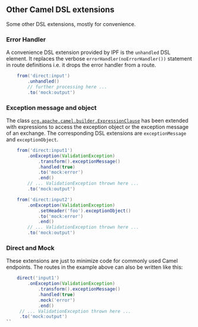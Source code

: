 ## Other Camel DSL extensions

Some other DSL extensions, mostly for convenience.

### Error Handler

A convenience DSL extension provided by IPF is the `unhandled` DSL element. It replaces the verbose
`errorHandler(noErrorHandler())` statement in route definitions i.e. it drops the error handler from a route.

```groovy
    from('direct:input')
        .unhandled()
        // further processing here ...
        .to('mock:output')
```

### Exception message and object

The class [`org.apache.camel.builder.ExpressionClause`](https://camel.apache.org/maven/current/camel-core/apidocs/org/apache/camel/builder/ExpressionClause.html)
has been extended with expressions to access the exception object
or the exception message of an exchange. The corresponding DSL extensions are `exceptionMessage` and `exceptionObject`.

```groovy
    from('direct:input1')
        .onException(ValidationException)
            .transform().exceptionMessage()
            .handled(true)
            .to('mock:error')
            .end()
        // ... ValidationException thrown here ...
        .to('mock:output')

    from('direct:input2')
        .onException(ValidationException)
            .setHeader('foo').exceptionObject()
            .to('mock:error')
            .end()
        // ... ValidationException thrown here ...
        .to('mock:output')

```

### Direct and Mock

These extensions are just to minimize code for commonly used Camel endpoints. The routes in the example above can also
 be written like this:

```groovy
    direct('input1')
        .onException(ValidationException)
            .transform().exceptionMessage()
            .handled(true)
            .mock('error')
            .end()
     // ... ValidationException thrown here ...
     .to('mock:output')
``
